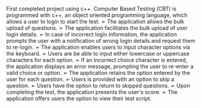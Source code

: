First completed project using c++.
Computer Based Testing (CBT) is programmed with c++, an object oriented programming language, which allows a user to login to start the test.
➢ The application allows the bulk upload of questions.
➢ The application facilitates the bulk upload of user login details.
➢ In case of incorrect login information, the application prompts the user with a notification of 
wrong login details and request them to re-login.
➢ The application enables users to input character options via the keyboard.
➢ Users are be able to input either lowercase or uppercase characters for each option.
➢ If an incorrect choice character is entered, the application displays an error message, 
prompting the user to re-enter a valid choice or option.
➢ The application retains the option entered by the user for each question.
➢ Users is provided with an option to skip a question.
➢ Users have the option to return to skipped questions.
➢ Upon completing the test, the application presents the user's score.
➢ The application offers users the option to view their test script.
